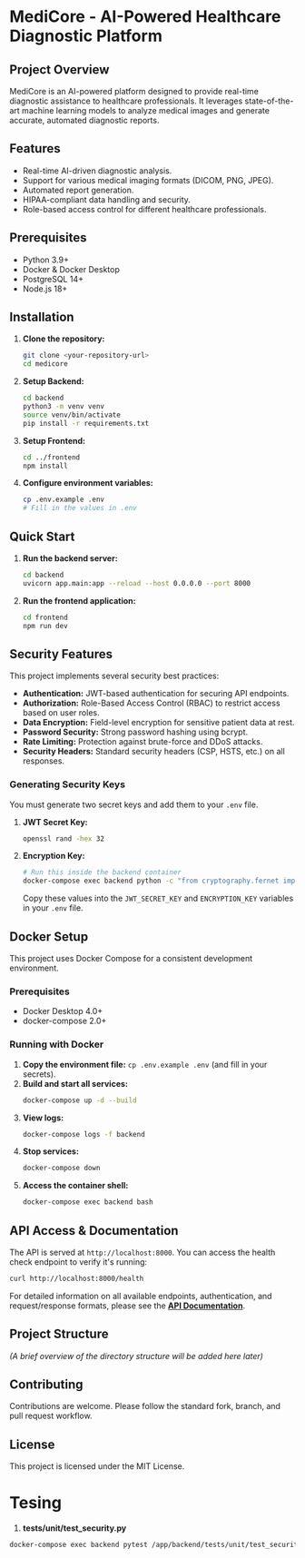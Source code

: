 # MediCore - AI-Powered Healthcare Diagnostic Platform

## Project Overview
MediCore is an AI-powered platform designed to provide real-time diagnostic assistance to healthcare professionals. It leverages state-of-the-art machine learning models to analyze medical images and generate accurate, automated diagnostic reports.

## Features
* Real-time AI-driven diagnostic analysis.
* Support for various medical imaging formats (DICOM, PNG, JPEG).
* Automated report generation.
* HIPAA-compliant data handling and security.
* Role-based access control for different healthcare professionals.

## Prerequisites
* Python 3.9+
* Docker & Docker Desktop
* PostgreSQL 14+
* Node.js 18+

## Installation
1.  **Clone the repository:**
    ```bash
    git clone <your-repository-url>
    cd medicore
    ```
2.  **Setup Backend:**
    ```bash
    cd backend
    python3 -m venv venv
    source venv/bin/activate
    pip install -r requirements.txt
    ```
3.  **Setup Frontend:**
    ```bash
    cd ../frontend
    npm install
    ```
4.  **Configure environment variables:**
    ```bash
    cp .env.example .env
    # Fill in the values in .env
    ```

## Quick Start
1.  **Run the backend server:**
    ```bash
    cd backend
    uvicorn app.main:app --reload --host 0.0.0.0 --port 8000
    ```
2.  **Run the frontend application:**
    ```bash
    cd frontend
    npm run dev
    ```


## Security Features
This project implements several security best practices:
- **Authentication:** JWT-based authentication for securing API endpoints.
- **Authorization:** Role-Based Access Control (RBAC) to restrict access based on user roles.
- **Data Encryption:** Field-level encryption for sensitive patient data at rest.
- **Password Security:** Strong password hashing using bcrypt.
- **Rate Limiting:** Protection against brute-force and DDoS attacks.
- **Security Headers:** Standard security headers (CSP, HSTS, etc.) on all responses.

### Generating Security Keys
You must generate two secret keys and add them to your `.env` file.

1.  **JWT Secret Key:**
    ```bash
    openssl rand -hex 32
    ```
2.  **Encryption Key:**
    ```bash
    # Run this inside the backend container
    docker-compose exec backend python -c "from cryptography.fernet import Fernet; print(Fernet.generate_key().decode())"
    ```
    Copy these values into the `JWT_SECRET_KEY` and `ENCRYPTION_KEY` variables in your `.env` file.



## Docker Setup
This project uses Docker Compose for a consistent development environment.

### Prerequisites
- Docker Desktop 4.0+
- docker-compose 2.0+

### Running with Docker
1.  **Copy the environment file:** `cp .env.example .env` (and fill in your secrets).
2.  **Build and start all services:**
    ```bash
    docker-compose up -d --build
    ```
3.  **View logs:**
    ```bash
    docker-compose logs -f backend
    ```
4.  **Stop services:**
    ```bash
    docker-compose down
    ```
5.  **Access the container shell:**
    ```bash
    docker-compose exec backend bash
    ```




## API Access & Documentation
The API is served at `http://localhost:8000`. You can access the health check endpoint to verify it's running:
```bash
curl http://localhost:8000/health
```

For detailed information on all available endpoints, authentication, and request/response formats, please see the **[API Documentation](https://www.google.com/search?q=./docs/api/api-overview.md)**.


## Project Structure
*(A brief overview of the directory structure will be added here later)*

## Contributing
Contributions are welcome. Please follow the standard fork, branch, and pull request workflow.

## License
This project is licensed under the MIT License.



# Tesing

1. **tests/unit/test_security.py**
```bash
docker-compose exec backend pytest /app/backend/tests/unit/test_security.py -v
```
